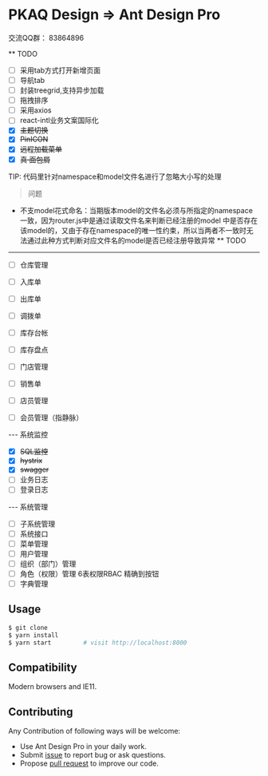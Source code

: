 # PKAQ Design => Ant Design Pro

交流QQ群： 83864896

** TODO

- [ ] 采用tab方式打开新增页面
- [ ] 导航tab
- [ ] 封装treegrid,支持异步加载
- [ ] 拖拽排序
- [ ] 采用axios
- [ ] react-intl业务文案国际化
- [x] ~~主题切换~~
- [x] ~~PinICON~~
- [x] ~~远程加载菜单~~
- [x] ~~真·面包屑~~

TIP: 代码里针对namespace和model文件名进行了忽略大小写的处理

>问题
- 不支model花式命名：当期版本model的文件名必须与所指定的namespace一致，因为router.js中是通过读取文件名来判断已经注册的model
  中是否存在该model的，又由于存在namespace的唯一性约束，所以当两者不一致时无法通过此种方式判断对应文件名的model是否已经注册导致异常
** TODO
---
- [ ] 仓库管理
- [ ] 入库单
- [ ] 出库单
- [ ] 调拨单
- [ ] 库存台帐
- [ ] 库存盘点

- [ ] 门店管理
- [ ] 销售单
- [ ] 店员管理
- [ ] 会员管理（指静脉）

--- 系统监控
- [x] ~~SQL监控~~
- [x] ~~hystrix~~
- [x] ~~swagger~~
- [ ] 业务日志
- [ ] 登录日志

--- 系统管理
- [ ] 子系统管理
- [ ] 系统接口
- [ ] 菜单管理
- [ ] 用户管理
- [ ] 组织（部门）管理
- [ ] 角色（权限）管理 6表权限RBAC 精确到按钮
- [ ] 字典管理

## Usage
```bash
$ git clone 
$ yarn install
$ yarn start         # visit http://localhost:8000
```

## Compatibility
Modern browsers and IE11.

## Contributing
Any Contribution of following ways will be welcome:
- Use Ant Design Pro in your daily work.
- Submit [issue](http://github.com/ant-design/ant-design-pro/issues) to report bug or ask questions.
- Propose [pull request](http://github.com/ant-design/ant-design-pro/pulls) to improve our code.
